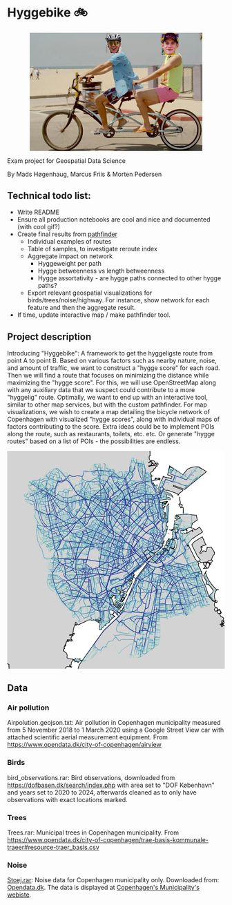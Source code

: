 # Hyggebike 🚲

<img src="pictures/hyggebike.png" width=400 style="display: block; margin-left: auto; margin-right: auto;"></img>

Exam project for Geospatial Data Science 

By Mads Høgenhaug, Marcus Friis &  Morten Pedersen


## Technical todo list:
- Write README
- Ensure all production notebooks are cool and nice and documented (with cool gif?)
- Create final results from [pathfinder](/notebooks/hyggefinder.ipynb)
  - Individual examples of routes
  - Table of samples, to investigate reroute index
  - Aggregate impact on network
    - Hyggeweight per path
    - Hygge betweenness vs length betweenness
    - Hygge assortativity - are hygge paths connected to other hygge paths?
  - Export relevant geospatial visualizations for birds/trees/noise/highway. For instance, show network for each feature and then the aggregate result.
- If time, update interactive map / make pathfinder tool.

## Project description 

Introducing "Hyggebike": A framework to get the hyggeligste route from point A to point B. Based on various factors such as nearby nature, noise, and amount of traffic, we want to construct a "hygge score" for each road. Then we will find a route that focuses on minimizing the distance while maximizing the "hygge score". For this, we will use OpenStreetMap along with any auxiliary data that we suspect could contribute to a more "hyggelig" route. Optimally, we want to end up with an interactive tool, similar to other map services, but with the custom pathfinder. For map visualizations, we wish to create a map detailing the bicycle network of Copenhagen with visualized "hygge scores", along with individual maps of factors contributing to the score. Extra ideas could be to implement POIs along the route, such as restaurants, toilets, etc. etc. Or generate "hygge routes" based on a list of POIs - the possibilities are endless.

![Look at this beautiful map](pictures/coolmap.png)


## Data
### Air pollution
Airpolution.geojson.txt: Air pollution in Copenhagen municipality measured from 5 November 2018 to 1 March 2020 using a Google Street View car with attached scientific aerial measurement equipment. From https://www.opendata.dk/city-of-copenhagen/airview

### Birds
bird_observations.rar: Bird observations, downloaded from https://dofbasen.dk/search/index.php with area set to "DOF København" and years set to 2020 to 2024, afterwards cleaned as to only have observations with exact locations marked.

### Trees
Trees.rar: Municipal trees in Copenhagen municipality. From https://www.opendata.dk/city-of-copenhagen/trae-basis-kommunale-traeer#resource-traer_basis.csv

### Noise
[Stoej.rar](data/raw/stoej.rar): Noise data for Copenhagen municipality only. Downloaded from: [Opendata.dk](https://www.opendata.dk/city-of-copenhagen/vejstoej_2022). The data is displayed at [Copenhagen's Municipality's webiste](https://www.kk.dk/borger/affald-og-miljoe/stoej-stoev-og-luft/trafikstoej). 


